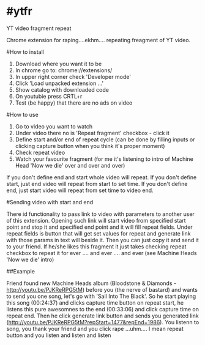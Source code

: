 #ytfr
====

YT video fragment repeat

Chrome extension for raping....ekhm.... repeating freagment of YT video.

#How to install

1. Download where you want it to be
2. In chrome go to: chrome://extensions/
3. In upper right corner check 'Developer mode'
4. Click 'Load unpacked extension ...'
5. Show catalog with downloaded code
6. On youtubie press CRTL+r
7. Test (be happy) that there are no ads on video

#How to use

1. Go to video you want to watch
2. Under video there no is 'Repeat fragment' checkbox - click it
3. Define start and/or end of repeat cycle (can be done by filling inputs or clicking capture button when you think it's proper moment)
4. Check repeat video
5. Watch your favourite fragment (for me it's listening to intro of Machine Head 'Now we die' over and over and over)

If you don't define end and start whole video will repeat.
If you don't define start, just end video will repeat from start to set time.
If you don't define end, just start video will repeat from set time to video end.

#Sending video with start and end

There id functionality to pass link to video with parameters to another user of this extension.
Opening such link will start video from specified start point and stop it and specified end point and it will fill repeat fields.
Under repeat fields is button that will get set values for repeat and generate link with those params in text will beside it.
Then you can just copy it and send it to your friend. If he/she likes this fragment it just takes checking repeat checkbox to repeat it for ever .... and ever .... and ever (see Machine Heads 'Now we die' intro)

##Example

Friend found new Machine Heads album (Bloodstone & Diamonds - http://youtu.be/PJKReRPG5tM) before you (the nerve of bastard) and wants to send you one song, let's go with 'Sail Into The Black'. So he start playing this song (00:24:37) and clicks capture time button on repeat start, he listens this pure awesomnes to the end (00:33:06) and click capture time on repeat end. Then he click generate link button and sends you generated link (http://youtu.be/PJKReRPG5tM?repStart=1477&repEnd=1986). You listenn to song, you thank your friend and you click rape ...uhm.... I mean repeat button and you listen and listen and listen
